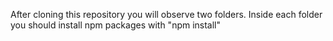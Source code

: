 After cloning this repository you will observe two folders. Inside each folder you should install npm packages with "npm install"